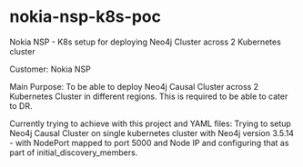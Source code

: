 # nokia-nsp-k8s-poc
Nokia NSP - K8s setup for deploying Neo4j Cluster across 2 Kubernetes cluster

Customer: Nokia NSP

Main Purpose: To be able to deploy Neo4j Causal Cluster across 2 Kubernetes Cluster in different regions. This is required to be able to cater to DR. 

Currently trying to achieve with this project and YAML files: Trying to setup Neo4j Causal Cluster on single kubernetes cluster with Neo4j version 3.5.14 - with NodePort mapped to port 5000 and Node IP and configuring that as part of initial_discovery_members.

